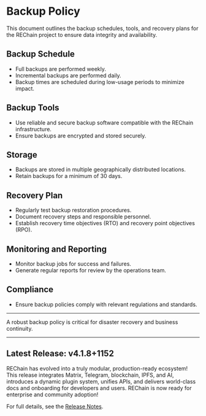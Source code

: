 # Backup Policy

This document outlines the backup schedules, tools, and recovery plans for the REChain project to ensure data integrity and availability.

## Backup Schedule

- Full backups are performed weekly.
- Incremental backups are performed daily.
- Backup times are scheduled during low-usage periods to minimize impact.

## Backup Tools

- Use reliable and secure backup software compatible with the REChain infrastructure.
- Ensure backups are encrypted and stored securely.

## Storage

- Backups are stored in multiple geographically distributed locations.
- Retain backups for a minimum of 30 days.

## Recovery Plan

- Regularly test backup restoration procedures.
- Document recovery steps and responsible personnel.
- Establish recovery time objectives (RTO) and recovery point objectives (RPO).

## Monitoring and Reporting

- Monitor backup jobs for success and failures.
- Generate regular reports for review by the operations team.

## Compliance

- Ensure backup policies comply with relevant regulations and standards.

---

A robust backup policy is critical for disaster recovery and business continuity.

---

## Latest Release: v4.1.8+1152

REChain has evolved into a truly modular, production-ready ecosystem! This release integrates Matrix, Telegram, blockchain, IPFS, and AI, introduces a dynamic plugin system, unifies APIs, and delivers world-class docs and onboarding for developers and users. REChain is now ready for enterprise and community adoption!

For full details, see the [Release Notes](RELEASE_NOTES.md).
